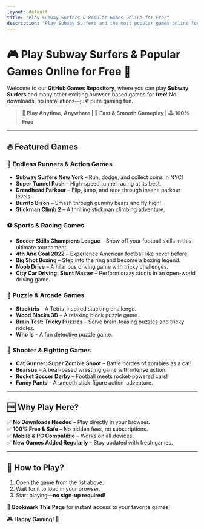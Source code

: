 ```yaml
---
layout: default
title: "Play Subway Surfers & Popular Games Online for Free"
description: "Play Subway Surfers and the most popular games online for free. No downloads, no installations—just pure gaming fun!"
---
```


# 🎮 Play Subway Surfers & Popular Games Online for Free 🚀

Welcome to our **GitHub Games Repository**, where you can play **Subway Surfers** and many other exciting browser-based games for **free**! No downloads, no installations—just pure gaming fun.

> **🎯 Play Anytime, Anywhere | 🚀 Fast & Smooth Gameplay | 🕹️ 100% Free**

---

## 🔥 Featured Games  

### 🏃 Endless Runners & Action Games  
- **Subway Surfers New York** – Run, dodge, and collect coins in NYC!  
- **Super Tunnel Rush** – High-speed tunnel racing at its best.  
- **Dreadhead Parkour** – Flip, jump, and race through insane parkour levels.  
- **Burrito Bison** – Smash through gummy bears and fly high!  
- **Stickman Climb 2** – A thrilling stickman climbing adventure.  

### ⚽ Sports & Racing Games  
- **Soccer Skills Champions League** – Show off your football skills in this ultimate tournament.  
- **4th And Goal 2022** – Experience American football like never before.  
- **Big Shot Boxing** – Step into the ring and become a boxing legend.  
- **Noob Drive** – A hilarious driving game with tricky challenges.  
- **City Car Driving: Stunt Master** – Perform crazy stunts in an open-world driving game.  

### 🧩 Puzzle & Arcade Games  
- **Stacktris** – A Tetris-inspired stacking challenge.  
- **Wood Blocks 3D** – A relaxing block puzzle game.  
- **Brain Test: Tricky Puzzles** – Solve brain-teasing puzzles and tricky riddles.  
- **Who Is** – A fun detective puzzle game.  

### 🎯 Shooter & Fighting Games  
- **Cat Gunner: Super Zombie Shoot** – Battle hordes of zombies as a cat!  
- **Bearsus** – A bear-based wrestling game with intense action.  
- **Rocket Soccer Derby** – Football meets rocket-powered cars!  
- **Fancy Pants** – A smooth stick-figure action-adventure.  

---

## 🆓 Why Play Here?  
✅ **No Downloads Needed** – Play directly in your browser.  
✅ **100% Free & Safe** – No hidden fees, no subscriptions.  
✅ **Mobile & PC Compatible** – Works on all devices.  
✅ **New Games Added Regularly** – Stay updated with fresh games.  

---

## 🔗 How to Play?  
1. Open the game from the list above.  
2. Wait for it to load in your browser.  
3. Start playing—**no sign-up required!**  

📢 **Bookmark This Page** for instant access to your favorite games!  

 
🎮 **Happy Gaming!** 🚀
